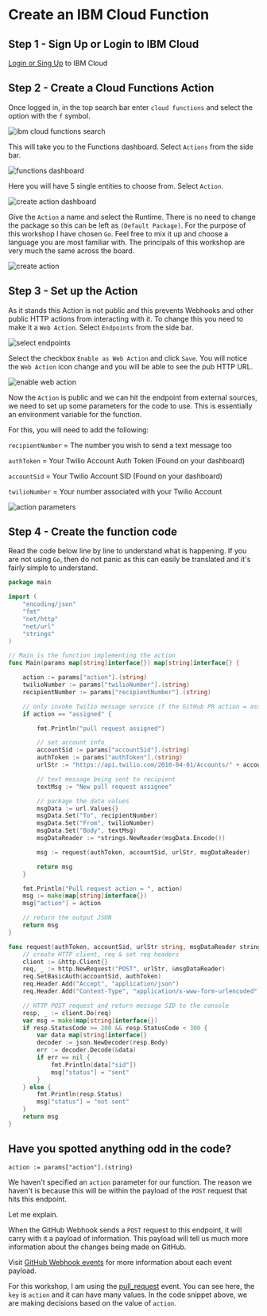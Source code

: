 # Create an IBM Cloud Function

## Step 1 - Sign Up or Login to IBM Cloud

[Login or Sing Up]() to IBM Cloud

## Step 2 - Create a Cloud Functions Action

Once logged in, in the top search bar enter `cloud functions` and select the option with the `f` symbol.

![ibm cloud functions search](../workshop-assets/ibm-cloud/functions-search.png "Functions Search")

This will take you to the Functions dashboard. Select `Actions` from the side bar.

![functions dashboard](../workshop-assets/ibm-cloud/functions-dashboard.png "Functions Dashboard")

Here you will have 5 single entities to choose from. Select `Action`.

![create action dashboard](../workshop-assets/ibm-cloud/create-dashboard.png "Create Action Dashboard")

Give the `Action` a name and select the Runtime. There is no need to change the package so this can be left as `(Default Package)`. For the purpose of this workshop I have chosen `Go`. Feel free to mix it up and choose a language you are most familiar with. The principals of this workshop are very much the same across the board.

![create action](../workshop-assets/ibm-cloud/create-action.png "Create Action")

## Step 3 - Set up the Action

As it stands this Action is not public and this prevents Webhooks and other public HTTP actions from interacting with it. To change this you need to make it a `Web Action`. Select `Endpoints` from the side bar.

![select endpoints](../workshop-assets/ibm-cloud/boilerplate-code.png "Select Endpoints")

Select the checkbox `Enable as Web Action` and click `Save`. You will notice the `Web Action` icon change and you will be able to see the pub HTTP URL.

![enable web action](../workshop-assets/ibm-cloud/enable-web-action.png "Enable Web Action")

Now the `Action` is public and we can hit the endpoint from external sources, we need to set up some parameters for the code to use. This is essentially an environment variable for the function.

For this, you will need to add the following:

`recipientNumber` = The number you wish to send a text message too

`authToken` = Your Twilio Account Auth Token (Found on your dashboard)

`accountSid` = Your Twilio Account SID (Found on your dashboard)

`twilioNumber` = Your number associated with your Twilio Account

![action parameters](../workshop-assets/ibm-cloud/action-params.png "Action Parameters")

## Step 4 - Create the function code

Read the code below line by line to understand what is happening. If you are not using `Go`, then do not panic as this can easily be translated and it's fairly simple to understand. 

```go
package main

import (
	"encoding/json"
	"fmt"
	"net/http"
	"net/url"
	"strings"
)

// Main is the function implementing the action
func Main(params map[string]interface{}) map[string]interface{} {

	action := params["action"].(string)
	twilioNumber := params["twilioNumber"].(string)
	recipientNumber := params["recipientNumber"].(string)

	// only invoke Twilio message service if the GitHub PR action = assigned
	if action == "assigned" {

		fmt.Println("pull request assigned")

		// set account info
		accountSid := params["accountSid"].(string)
		authToken := params["authToken"].(string)
		urlStr := "https://api.twilio.com/2010-04-01/Accounts/" + accountSid + "/Messages.json"

		// text message being sent to recipient
		textMsg := "New pull request assignee"

		// package the data values
		msgData := url.Values{}
		msgData.Set("To", recipientNumber)
		msgData.Set("From", twilioNumber)
		msgData.Set("Body", textMsg)
		msgDataReader := *strings.NewReader(msgData.Encode())

		msg := request(authToken, accountSid, urlStr, msgDataReader)

		return msg
	}

	fmt.Println("Pull request action = ", action)
	msg := make(map[string]interface{})
	msg["action"] = action

	// return the output JSON
	return msg
}

func request(authToken, accountSid, urlStr string, msgDataReader strings.Reader) map[string]interface{} {
	// create HTTP client, req & set req headers
	client := &http.Client{}
	req, _ := http.NewRequest("POST", urlStr, &msgDataReader)
	req.SetBasicAuth(accountSid, authToken)
	req.Header.Add("Accept", "application/json")
	req.Header.Add("Content-Type", "application/x-www-form-urlencoded")

	// HTTP POST request and return message SID to the console
	resp, _ := client.Do(req)
	var msg = make(map[string]interface{})
	if resp.StatusCode >= 200 && resp.StatusCode < 300 {
		var data map[string]interface{}
		decoder := json.NewDecoder(resp.Body)
		err := decoder.Decode(&data)
		if err == nil {
			fmt.Println(data["sid"])
			msg["status"] = "sent"
		}
	} else {
		fmt.Println(resp.Status)
		msg["status"] = "not sent"
	}
	return msg
}
```

## **Have you spotted anything odd in the code?**

`action := params["action"].(string)`

We haven't specified an `action` parameter for our function. The reason we haven't is because this will be within the payload of the `POST` request that hits this endpoint. 

Let me explain.

When the GitHub Webhook sends a `POST` request to this endpoint, it will carry with it a payload of information. This payload will tell us much more information about the changes being made on GitHub. 

Visit [GitHub Webhook events](https://docs.github.com/en/developers/webhooks-and-events/webhook-events-and-payloads#webhook-payload-object-common-properties) for more information about each event payload.

For this workshop, I am using the [pull_request](https://docs.github.com/en/developers/webhooks-and-events/webhook-events-and-payloads#pull_request) event. You can see here, the `key` is `action` and it can have many values. In the code snippet above, we are making decisions based on the value of `action`.

